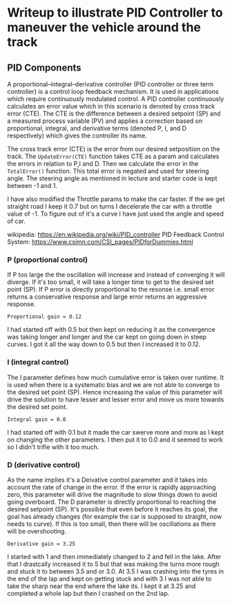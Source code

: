 # Writeup to illustrate PID Controller to maneuver the vehicle around the track


## PID Components

A proportional–integral–derivative controller (PID controller or three term controller) is a control loop feedback mechanism. It is used in applications which require continuously modulated control. A PID controller continuously calculates an error value which in this scenario is denoted by cross track error (CTE). The CTE is the difference between a desired setpoint (SP) and a measured process variable (PV) and applies a correction based on proportional, integral, and derivative terms (denoted P, I, and D respectively) which gives the controller its name.


The cross track error (CTE) is the error from our desired setposition on the track. The `UpdateError(CTE)` function takes CTE as a param and calculates the errors in relation to P,I and D. Then we calculate the error in the `TotalError()` function. This total error is negated and used for steering angle. The steering angle as mentioned in lecture and starter code is kept between -1 and 1.

I have also modified the Throttle params to make the car faster. If the we get straight road I keep it 0.7 but on turns I decelerate the car with a throttle value of -1. To figure out of it's a curve I have just used the angle and speed of car.

wikipedia: https://en.wikipedia.org/wiki/PID_controller
PID Feedback Control System: https://www.csimn.com/CSI_pages/PIDforDummies.html



### P (proportional control)

If P too large the the oscillation will increase and instead of converging it will diverge. If it's too small, it will take a longer time to get to the desired set point (SP). If P error is directly proportional to the resonse i.e. small error returns a  conservative response and large error returns an aggressive response. 

`Proportional gain = 0.12`

I had started off with 0.5 but then kept on reducing it as the convergence was taking longer and longer and the car kept on going down in steep curves. I got it all the way down to 0.5 but then I increased it to 0.12.


### I (integral control)

The I parameter defines how much cumulative error is taken over runtime. It is used when there is a systematic bias and we are not able to converge to the desired set point (SP). Hence increasing the value of this parameter will drive the solution to have lesser and lesser error and move us more towards the desired set point.

`Integral gain = 0.0`

I had started off with 0.1 but it made the car swerve more and more as I kept on changing the other parameters. I then put it to 0.0 and it seemed to work so I didn't trifle with it too much.

### D (derivative control)

As the name implies it's a Deivative control parameter and it takes into account the rate of change in the error. If the error is rapidly approaching zero, this parameter will drive the magnitude to slow things down to avoid going overboard. The D parameter is directly proportional to reaching the desired setpoint (SP). It's possible that even before it reaches its goal, the goal has already changes (for example the car is supposed to straight, now needs to curve). If this is too small, then there will be oscillations as there will be overshooting.

`Derivative gain = 3.25`

I started with 1 and then immediately changed to 2 and fell in the lake. After that I drastcally increased it to 5 but that was making the turns more rough and stuck it to between 3.5 and or 3.0. At 3.5 I was crashing into the tyres in the end of the lap and kept on getting stuck and with 3 I was not able to take the sharp near the end where the lake its. I kept it at 3.25 and completed a whole lap but then I crashed on the 2nd lap. 